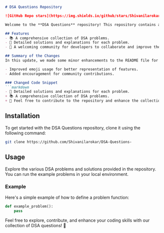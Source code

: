 ```markdown
# DSA Questions Repository

![GitHub Repo stars](https://img.shields.io/github/stars/Shivanilarokar/DSA-Questions-) ![GitHub forks](https://img.shields.io/github/forks/Shivanilarokar/DSA-Questions-) ![GitHub issues](https://img.shields.io/github/issues/Shivanilarokar/DSA-Questions-)

Welcome to the **DSA Questions** repository! This repository contains a collection of Data Structures and Algorithms (DSA) problems designed to help you enhance your coding skills.

## Features
- 📚 A comprehensive collection of DSA problems.
- 📝 Detailed solutions and explanations for each problem.
- 🚀 A welcoming community for developers to collaborate and improve their skills.

## Summary of the Changes
In this update, we made some minor enhancements to the README file for clarity and visual appeal:

- Improved emoji usage for better representation of features.
- Added encouragement for community contributions.

### Changed Code Snippet
```markdown
- 📝 Detailed solutions and explanations for each problem.
+ 📚 A comprehensive collection of DSA problems.
+ 🚀 Feel free to contribute to the repository and enhance the collection of DSA questions!
```

## Installation
To get started with the DSA Questions repository, clone it using the following command:
```bash
git clone https://github.com/Shivanilarokar/DSA-Questions-
```

## Usage
Explore the various DSA problems and solutions provided in the repository. You can run the example problems in your local environment.

### Example
Here's a simple example of how to define a problem function:
```python
def example_problem():
    pass
```

Feel free to explore, contribute, and enhance your coding skills with our collection of DSA questions! 🚀
```